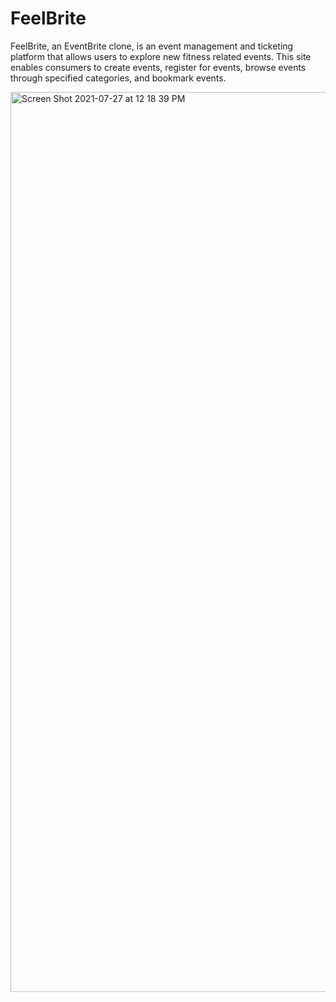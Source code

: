 # FeelBrite

FeelBrite, an EventBrite clone, is an event management and ticketing platform that allows users to explore new fitness related events. This site enables consumers to create events, register for events, browse events through specified categories, and bookmark events.

<img width="1440" alt="Screen Shot 2021-07-27 at 12 18 39 PM" src="https://user-images.githubusercontent.com/42120659/127190429-b548bcbd-82f0-450e-ad2c-bd1029fd2dcf.png">

